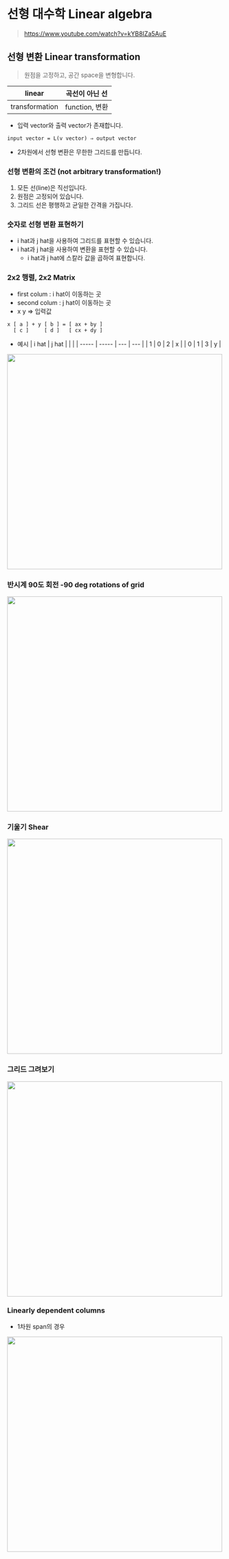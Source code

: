 # 선형 대수학 Linear algebra

> https://www.youtube.com/watch?v=kYB8IZa5AuE

## 선형 변환 Linear transformation

> 원점을 고정하고, 공간 space을 변형합니다.

| linear         | 곡선이 아닌 선 |
| -------------- | -------------- |
| transformation | function, 변환 |

- 입력 vector와 출력 vector가 존재합니다.

```tsx
input vector = L(v vector) ⇒ output vector
```

- 2차원에서 선형 변환은 무한한 그리드를 만듭니다.

### 선형 변환의 조건 (not arbitrary transformation!)

1. 모든 선(line)은 직선입니다.
2. 원점은 고정되어 있습니다.
3. 그리드 선은 평행하고 균일한 간격을 가집니다.

### 숫자로 선형 변환 표현하기

- i hat과 j hat을 사용하여 그리드를 표현할 수 있습니다.
- i hat과 j hat을 사용하여 변환을 표현할 수 있습니다.
  - i hat과 j hat에 스칼라 값을 곱하여 표현합니다.

### 2x2 행렬, 2x2 Matrix

- first colum : i hat이 이동하는 곳
- second colum : j hat이 이동하는 곳
- x y ⇒ 입력값

```tsx
x [ a ] + y [ b ] = [ ax + by ]
  [ c ]     [ d ]   [ cx + dy ]
```

- 예시
  | i hat | j hat | | |
  | ----- | ----- | --- | --- |
  | 1 | 0 | 2 | x |
  | 0 | 1 | 3 | y |

<img src="" width="500px" />

### 반시계 90도 회전 -90 deg rotations of grid

<img src="" width="500px" />

### 기울기 Shear

<img src="" width="500px" />

### 그리드 그려보기

<img src="" width="500px" />

### Linearly dependent columns

- 1차원 span의 경우

<img src="" width="500px" />
